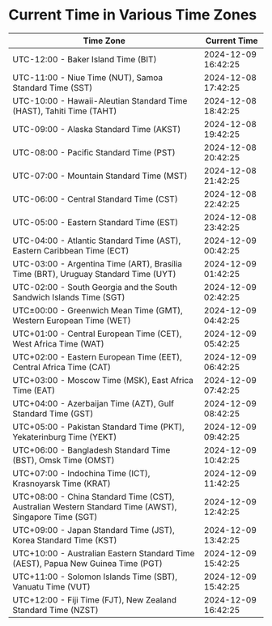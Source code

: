 # Current Time in Various Time Zones

| Time Zone | Current Time |
|-----------|--------------|
| UTC-12:00 - Baker Island Time (BIT) | 2024-12-09 16:42:25 |
| UTC-11:00 - Niue Time (NUT), Samoa Standard Time (SST) | 2024-12-08 17:42:25 |
| UTC-10:00 - Hawaii-Aleutian Standard Time (HAST), Tahiti Time (TAHT) | 2024-12-08 18:42:25 |
| UTC-09:00 - Alaska Standard Time (AKST) | 2024-12-08 19:42:25 |
| UTC-08:00 - Pacific Standard Time (PST) | 2024-12-08 20:42:25 |
| UTC-07:00 - Mountain Standard Time (MST) | 2024-12-08 21:42:25 |
| UTC-06:00 - Central Standard Time (CST) | 2024-12-08 22:42:25 |
| UTC-05:00 - Eastern Standard Time (EST) | 2024-12-08 23:42:25 |
| UTC-04:00 - Atlantic Standard Time (AST), Eastern Caribbean Time (ECT) | 2024-12-09 00:42:25 |
| UTC-03:00 - Argentina Time (ART), Brasília Time (BRT), Uruguay Standard Time (UYT) | 2024-12-09 01:42:25 |
| UTC-02:00 - South Georgia and the South Sandwich Islands Time (SGT) | 2024-12-09 02:42:25 |
| UTC±00:00 - Greenwich Mean Time (GMT), Western European Time (WET) | 2024-12-09 04:42:25 |
| UTC+01:00 - Central European Time (CET), West Africa Time (WAT) | 2024-12-09 05:42:25 |
| UTC+02:00 - Eastern European Time (EET), Central Africa Time (CAT) | 2024-12-09 06:42:25 |
| UTC+03:00 - Moscow Time (MSK), East Africa Time (EAT) | 2024-12-09 07:42:25 |
| UTC+04:00 - Azerbaijan Time (AZT), Gulf Standard Time (GST) | 2024-12-09 08:42:25 |
| UTC+05:00 - Pakistan Standard Time (PKT), Yekaterinburg Time (YEKT) | 2024-12-09 09:42:25 |
| UTC+06:00 - Bangladesh Standard Time (BST), Omsk Time (OMST) | 2024-12-09 10:42:25 |
| UTC+07:00 - Indochina Time (ICT), Krasnoyarsk Time (KRAT) | 2024-12-09 11:42:25 |
| UTC+08:00 - China Standard Time (CST), Australian Western Standard Time (AWST), Singapore Time (SGT) | 2024-12-09 12:42:25 |
| UTC+09:00 - Japan Standard Time (JST), Korea Standard Time (KST) | 2024-12-09 13:42:25 |
| UTC+10:00 - Australian Eastern Standard Time (AEST), Papua New Guinea Time (PGT) | 2024-12-09 15:42:25 |
| UTC+11:00 - Solomon Islands Time (SBT), Vanuatu Time (VUT) | 2024-12-09 15:42:25 |
| UTC+12:00 - Fiji Time (FJT), New Zealand Standard Time (NZST) | 2024-12-09 16:42:25 |
